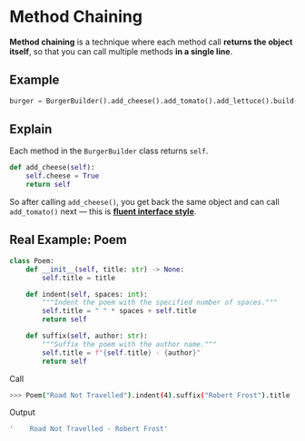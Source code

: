 # Method Chaining
**Method chaining** is a technique where each method call **returns the object itself**, so that you can call multiple methods **in a single line**.

## Example
```python
burger = BurgerBuilder().add_cheese().add_tomato().add_lettuce().build()
```

## Explain
Each method in the `BurgerBuilder` class returns `self`.
```python
def add_cheese(self):
    self.cheese = True
    return self
```

So after calling `add_cheese()`, you get back the same object and can call `add_tomato()` next — this is **[fluent interface style](https://en.wikipedia.org/wiki/Fluent_interface)**.

## Real Example: Poem
```python
class Poem:
    def __init__(self, title: str) -> None:
        self.title = title

    def indent(self, spaces: int):
        """Indent the poem with the specified number of spaces."""
        self.title = " " * spaces + self.title
        return self

    def suffix(self, author: str):
        """Suffix the poem with the author name."""
        self.title = f"{self.title} - {author}"
        return self
```

Call
```bash
>>> Poem("Road Not Travelled").indent(4).suffix("Robert Frost").title
```

Output
```bash
'    Road Not Travelled - Robert Frost'
```